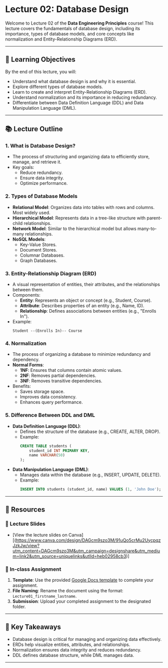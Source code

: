 # Lecture 02: Database Design

Welcome to Lecture 02 of the **Data Engineering Principles** course! This lecture covers the fundamentals of database design, including its importance, types of database models, and core concepts like normalization and Entity-Relationship Diagrams (ERD).

---

## 🎯 **Learning Objectives**
By the end of this lecture, you will:
- Understand what database design is and why it is essential.
- Explore different types of database models.
- Learn to create and interpret Entity-Relationship Diagrams (ERD).
- Understand normalization and its importance in reducing redundancy.
- Differentiate between Data Definition Language (DDL) and Data Manipulation Language (DML).

---

## 📚 **Lecture Outline**

### 1. **What is Database Design?**
   - The process of structuring and organizing data to efficiently store, manage, and retrieve it.
   - Key goals:
     - Reduce redundancy.
     - Ensure data integrity.
     - Optimize performance.

### 2. **Types of Database Models**
   - **Relational Model**: Organizes data into tables with rows and columns. Most widely used.
   - **Hierarchical Model**: Represents data in a tree-like structure with parent-child relationships.
   - **Network Model**: Similar to the hierarchical model but allows many-to-many relationships.
   - **NoSQL Models**:
     - Key-Value Stores.
     - Document Stores.
     - Columnar Databases.
     - Graph Databases.

### 3. **Entity-Relationship Diagram (ERD)**
   - A visual representation of entities, their attributes, and the relationships between them.
   - Components:
     - **Entity**: Represents an object or concept (e.g., Student, Course).
     - **Attribute**: Describes properties of an entity (e.g., Name, ID).
     - **Relationship**: Defines associations between entities (e.g., "Enrolls In").
   - Example:
     ```text
     Student --(Enrolls In)-- Course
     ```

### 4. **Normalization**
   - The process of organizing a database to minimize redundancy and dependency.
   - **Normal Forms**:
     - **1NF**: Ensures that columns contain atomic values.
     - **2NF**: Removes partial dependencies.
     - **3NF**: Removes transitive dependencies.
   - Benefits:
     - Saves storage space.
     - Improves data consistency.
     - Enhances query performance.

### 5. **Difference Between DDL and DML**
   - **Data Definition Language (DDL)**:
     - Defines the structure of the database (e.g., CREATE, ALTER, DROP).
     - Example:
       ```sql
       CREATE TABLE students (
           student_id INT PRIMARY KEY,
           name VARCHAR(50)
       );
       ```
   - **Data Manipulation Language (DML)**:
     - Manages data within the database (e.g., INSERT, UPDATE, DELETE).
     - Example:
       ```sql
       INSERT INTO students (student_id, name) VALUES (1, 'John Doe');
       ```

---

## 📂 **Resources**

### 📑 **Lecture Slides**
- [View the lecture slides on Canva][(https://www.canva.com/design/DAGcm9szo3M/91uQo5crMu2UycpqzJzkJw/view?utm_content=DAGcm9szo3M&utm_campaign=designshare&utm_medium=link2&utm_source=uniquelinks&utlId=heb02958cb3)]

### 📝 **In-class Assignment**
1. **Template**: Use the provided [Google Docs template](https://docs.google.com/document/d/1pnFcJMD60s7axZ195MbQuxNfZSzVf0uYNNLPZXWCAW4/edit?usp=sharing) to complete your assignment.
2. **File Naming**: Rename the document using the format: `Lecture01_firstname_lastname`.
3. **Submission**: Upload your completed assignment to the designated folder.

---

## 📌 **Key Takeaways**
- Database design is critical for managing and organizing data effectively.
- ERDs help visualize entities, attributes, and relationships.
- Normalization ensures data integrity and reduces redundancy.
- DDL defines database structure, while DML manages data.

---

